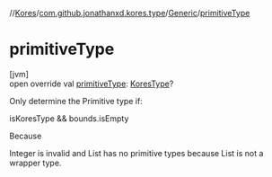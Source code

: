 //[Kores](../../../index.md)/[com.github.jonathanxd.kores.type](../index.md)/[Generic](index.md)/[primitiveType](primitive-type.md)

# primitiveType

[jvm]\
open override val [primitiveType](primitive-type.md): [KoresType](../-kores-type/index.md)?

Only determine the Primitive type if:

isKoresType && bounds.isEmpty

Because

Integer<T> is invalid and List<T> has no primitive types because List is not a wrapper type.

